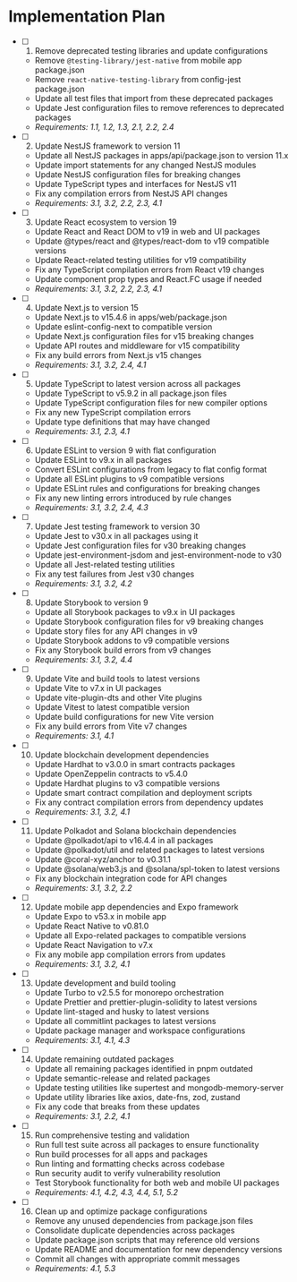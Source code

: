 # Implementation Plan

- [ ] 1. Remove deprecated testing libraries and update configurations
  - Remove `@testing-library/jest-native` from mobile app package.json
  - Remove `react-native-testing-library` from config-jest package.json
  - Update all test files that import from these deprecated packages
  - Update Jest configuration files to remove references to deprecated packages
  - _Requirements: 1.1, 1.2, 1.3, 2.1, 2.2, 2.4_

- [ ] 2. Update NestJS framework to version 11
  - Update all NestJS packages in apps/api/package.json to version 11.x
  - Update import statements for any changed NestJS modules
  - Update NestJS configuration files for breaking changes
  - Update TypeScript types and interfaces for NestJS v11
  - Fix any compilation errors from NestJS API changes
  - _Requirements: 3.1, 3.2, 2.2, 2.3, 4.1_

- [ ] 3. Update React ecosystem to version 19
  - Update React and React DOM to v19 in web and UI packages
  - Update @types/react and @types/react-dom to v19 compatible versions
  - Update React-related testing utilities for v19 compatibility
  - Fix any TypeScript compilation errors from React v19 changes
  - Update component prop types and React.FC usage if needed
  - _Requirements: 3.1, 3.2, 2.2, 2.3, 4.1_

- [ ] 4. Update Next.js to version 15
  - Update Next.js to v15.4.6 in apps/web/package.json
  - Update eslint-config-next to compatible version
  - Update Next.js configuration files for v15 breaking changes
  - Update API routes and middleware for v15 compatibility
  - Fix any build errors from Next.js v15 changes
  - _Requirements: 3.1, 3.2, 2.4, 4.1_

- [ ] 5. Update TypeScript to latest version across all packages
  - Update TypeScript to v5.9.2 in all package.json files
  - Update TypeScript configuration files for new compiler options
  - Fix any new TypeScript compilation errors
  - Update type definitions that may have changed
  - _Requirements: 3.1, 2.3, 4.1_

- [ ] 6. Update ESLint to version 9 with flat configuration
  - Update ESLint to v9.x in all packages
  - Convert ESLint configurations from legacy to flat config format
  - Update all ESLint plugins to v9 compatible versions
  - Update ESLint rules and configurations for breaking changes
  - Fix any new linting errors introduced by rule changes
  - _Requirements: 3.1, 3.2, 2.4, 4.3_

- [ ] 7. Update Jest testing framework to version 30
  - Update Jest to v30.x in all packages using it
  - Update Jest configuration files for v30 breaking changes
  - Update jest-environment-jsdom and jest-environment-node to v30
  - Update all Jest-related testing utilities
  - Fix any test failures from Jest v30 changes
  - _Requirements: 3.1, 3.2, 4.2_

- [ ] 8. Update Storybook to version 9
  - Update all Storybook packages to v9.x in UI packages
  - Update Storybook configuration files for v9 breaking changes
  - Update story files for any API changes in v9
  - Update Storybook addons to v9 compatible versions
  - Fix any Storybook build errors from v9 changes
  - _Requirements: 3.1, 3.2, 4.4_

- [ ] 9. Update Vite and build tools to latest versions
  - Update Vite to v7.x in UI packages
  - Update vite-plugin-dts and other Vite plugins
  - Update Vitest to latest compatible version
  - Update build configurations for new Vite version
  - Fix any build errors from Vite v7 changes
  - _Requirements: 3.1, 4.1_

- [ ] 10. Update blockchain development dependencies
  - Update Hardhat to v3.0.0 in smart contracts packages
  - Update OpenZeppelin contracts to v5.4.0
  - Update Hardhat plugins to v3 compatible versions
  - Update smart contract compilation and deployment scripts
  - Fix any contract compilation errors from dependency updates
  - _Requirements: 3.1, 3.2, 4.1_

- [ ] 11. Update Polkadot and Solana blockchain dependencies
  - Update @polkadot/api to v16.4.4 in all packages
  - Update @polkadot/util and related packages to latest versions
  - Update @coral-xyz/anchor to v0.31.1
  - Update @solana/web3.js and @solana/spl-token to latest versions
  - Fix any blockchain integration code for API changes
  - _Requirements: 3.1, 3.2, 2.2_

- [ ] 12. Update mobile app dependencies and Expo framework
  - Update Expo to v53.x in mobile app
  - Update React Native to v0.81.0
  - Update all Expo-related packages to compatible versions
  - Update React Navigation to v7.x
  - Fix any mobile app compilation errors from updates
  - _Requirements: 3.1, 3.2, 4.1_

- [ ] 13. Update development and build tooling
  - Update Turbo to v2.5.5 for monorepo orchestration
  - Update Prettier and prettier-plugin-solidity to latest versions
  - Update lint-staged and husky to latest versions
  - Update all commitlint packages to latest versions
  - Update package manager and workspace configurations
  - _Requirements: 3.1, 4.1, 4.3_

- [ ] 14. Update remaining outdated packages
  - Update all remaining packages identified in pnpm outdated
  - Update semantic-release and related packages
  - Update testing utilities like supertest and mongodb-memory-server
  - Update utility libraries like axios, date-fns, zod, zustand
  - Fix any code that breaks from these updates
  - _Requirements: 3.1, 2.2, 4.1_

- [ ] 15. Run comprehensive testing and validation
  - Run full test suite across all packages to ensure functionality
  - Run build processes for all apps and packages
  - Run linting and formatting checks across codebase
  - Run security audit to verify vulnerability resolution
  - Test Storybook functionality for both web and mobile UI packages
  - _Requirements: 4.1, 4.2, 4.3, 4.4, 5.1, 5.2_

- [ ] 16. Clean up and optimize package configurations
  - Remove any unused dependencies from package.json files
  - Consolidate duplicate dependencies across packages
  - Update package.json scripts that may reference old versions
  - Update README and documentation for new dependency versions
  - Commit all changes with appropriate commit messages
  - _Requirements: 4.1, 5.3_